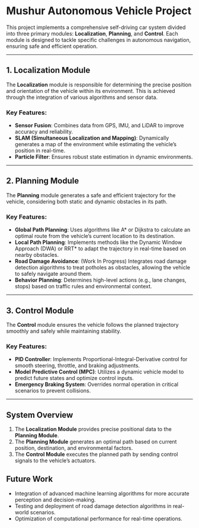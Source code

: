 # Mushur Autonomous Vehicle Project

This project implements a comprehensive self-driving car system divided into three primary modules: **Localization**, **Planning**, and **Control**. Each module is designed to tackle specific challenges in autonomous navigation, ensuring safe and efficient operation.

---

## **1. Localization Module**
The **Localization** module is responsible for determining the precise position and orientation of the vehicle within its environment. This is achieved through the integration of various algorithms and sensor data.

### Key Features:
- **Sensor Fusion**: Combines data from GPS, IMU, and LiDAR to improve accuracy and reliability.
- **SLAM (Simultaneous Localization and Mapping)**: Dynamically generates a map of the environment while estimating the vehicle’s position in real-time.
- **Particle Filter**: Ensures robust state estimation in dynamic environments.

---

## **2. Planning Module**
The **Planning** module generates a safe and efficient trajectory for the vehicle, considering both static and dynamic obstacles in its path.

### Key Features:
- **Global Path Planning**: Uses algorithms like A* or Dijkstra to calculate an optimal route from the vehicle’s current location to its destination.
- **Local Path Planning**: Implements methods like the Dynamic Window Approach (DWA) or RRT* to adapt the trajectory in real-time based on nearby obstacles.
- **Road Damage Avoidance**: (Work In Progress) Integrates road damage detection algorithms to treat potholes as obstacles, allowing the vehicle to safely navigate around them.
- **Behavior Planning**: Determines high-level actions (e.g., lane changes, stops) based on traffic rules and environmental context.

---

## **3. Control Module**
The **Control** module ensures the vehicle follows the planned trajectory smoothly and safely while maintaining stability.

### Key Features:
- **PID Controller**: Implements Proportional-Integral-Derivative control for smooth steering, throttle, and braking adjustments.
- **Model Predictive Control (MPC)**: Utilizes a dynamic vehicle model to predict future states and optimize control inputs.
- **Emergency Braking System**: Overrides normal operation in critical scenarios to prevent collisions.

---

## **System Overview**
1. The **Localization Module** provides precise positional data to the **Planning Module**.
2. The **Planning Module** generates an optimal path based on current position, destination, and environmental factors.
3. The **Control Module** executes the planned path by sending control signals to the vehicle’s actuators.


## **Future Work**
- Integration of advanced machine learning algorithms for more accurate perception and decision-making.
- Testing and deployment of road damage detection algorithms in real-world scenarios.
- Optimization of computational performance for real-time operations.